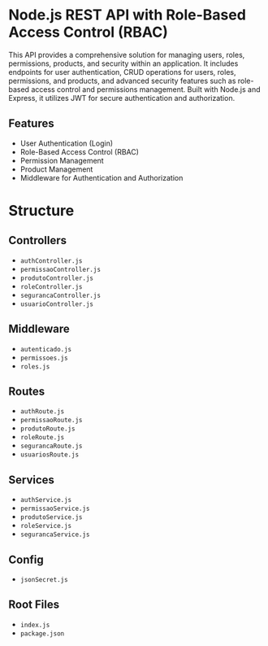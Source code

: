 # Node.js REST API with Role-Based Access Control (RBAC)

This API provides a comprehensive solution for managing users, roles, permissions, products, and security within an application. It includes endpoints for user authentication, CRUD operations for users, roles, permissions, and products, and advanced security features such as role-based access control and permissions management. Built with Node.js and Express, it utilizes JWT for secure authentication and authorization.

## Features

- User Authentication (Login)
- Role-Based Access Control (RBAC)
- Permission Management
- Product Management
- Middleware for Authentication and Authorization

# Structure

## Controllers
- `authController.js`
- `permissaoController.js`
- `produtoController.js`
- `roleController.js`
- `segurancaController.js`
- `usuarioController.js`

## Middleware
- `autenticado.js`
- `permissoes.js`
- `roles.js`

## Routes
- `authRoute.js`
- `permissaoRoute.js`
- `produtoRoute.js`
- `roleRoute.js`
- `segurancaRoute.js`
- `usuariosRoute.js`

## Services
- `authService.js`
- `permissaoService.js`
- `produtoService.js`
- `roleService.js`
- `segurancaService.js`

## Config
- `jsonSecret.js`

## Root Files
- `index.js`
- `package.json`

